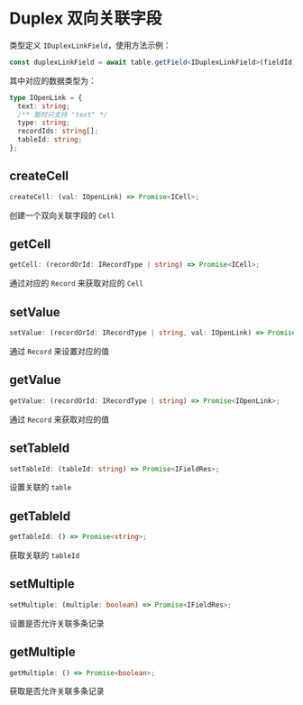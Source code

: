 # Duplex 双向关联字段

类型定义 `IDuplexLinkField`，使用方法示例：
```typescript
const duplexLinkField = await table.getField<IDuplexLinkField>(fieldId);
```
其中对应的数据类型为：
```typescript
type IOpenLink = {
  text: string;
  /** 暂时只支持 "text" */
  type: string;
  recordIds: string[];
  tableId: string;
};
```
## createCell
```typescript
createCell: (val: IOpenLink) => Promise<ICell>;
```
创建一个双向关联字段的 `Cell`

## getCell
```typescript
getCell: (recordOrId: IRecordType | string) => Promise<ICell>;
```
通过对应的 `Record` 来获取对应的 `Cell`

## setValue
```typescript
setValue: (recordOrId: IRecordType | string, val: IOpenLink) => Promise<boolean>;
```
通过 `Record` 来设置对应的值

## getValue
```typescript
getValue: (recordOrId: IRecordType | string) => Promise<IOpenLink>;
```
通过 `Record` 来获取对应的值

## setTableId
```typescript
setTableId: (tableId: string) => Promise<IFieldRes>;
```
设置关联的 `table`

## getTableId
```typescript
getTableId: () => Promise<string>;
```
获取关联的 `tableId`

## setMultiple
```typescript
setMultiple: (multiple: boolean) => Promise<IFieldRes>;
```
设置是否允许关联多条记录

## getMultiple
```typescript
getMultiple: () => Promise<boolean>;
```
获取是否允许关联多条记录


